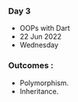 ### Day 3
* OOPs with Dart
* 22 Jun 2022 
* Wednesday

### Outcomes :
* Polymorphism.
* Inheritance.